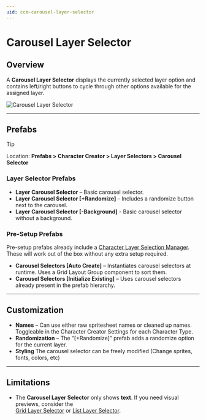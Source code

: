 ```yaml
---
uid: ccm-carousel-layer-selector
---
```


# Carousel Layer Selector

## Overview

A **Carousel Layer Selector** displays the currently selected layer option and contains left/right buttons to cycle through other options available for the assigned layer.

![Carousel Layer Selector](~/images/carousel-layer-selector.png)

---

## Prefabs

> [!TIP]
> Location: **Prefabs > Character Creator > Layer Selectors > Carousel Selector**

### Layer Selector Prefabs
- **Layer Carousel Selector** – Basic carousel selector.  
- **Layer Carousel Selector [+Randomize]** – Includes a randomize button next to the carousel.
- **Layer Carousel Selector [-Background]** - Basic carousel selector without a background.  

### Pre-Setup Prefabs
Pre-setup prefabs already include a [Character Layer Selection Manager](xref:ccm-layer-selector-setup#character-layer-selection-manager).  
These will work out of the box without any extra setup required.

- **Carousel Selectors [Auto Create]** – Instantiates carousel selectors at runtime. Uses a Grid Layout Group component to sort them.  
- **Carousel Selectors [Initialize Existing]** – Uses carousel selectors already present in the prefab hierarchy.  

---

## Customization

- **Names** – Can use either raw spritesheet names or cleaned up names. Toggleable in the Character Creator Settings for each Character Type.
- **Randomization** – The “[+Randomize]” prefab adds a randomize option for the current layer.  
- **Styling** The carousel selector can be freely modified (Change sprites, fonts, colors, etc)  

---

## Limitations

- The **Carousel Layer Selector** only shows **text**. If you need visual previews, consider the  
  [Grid Layer Selector](xref:ccm-grid-layer-selector) or [List Layer Selector](xref:ccm-list-layer-selector).